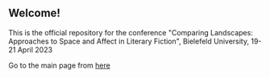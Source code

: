 ## Welcome!

This is the official repository for the conference "Comparing Landscapes: Approaches to Space and Affect in Literary Fiction", Bielefeld University, 19-21 April 2023

Go to the main page from [here](https://comparing-landscapes.github.io)
